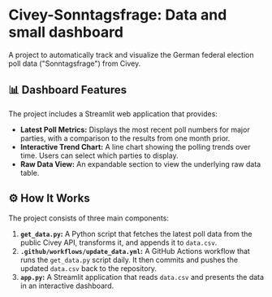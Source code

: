 # Civey-Sonntagsfrage: Data and small dashboard

A project to automatically track and visualize the German federal election poll data ("Sonntagsfrage") from Civey.

## 📊 Dashboard Features

The project includes a Streamlit web application that provides:

-   **Latest Poll Metrics:** Displays the most recent poll numbers for major parties, with a comparison to the results from one month prior.
-   **Interactive Trend Chart:** A line chart showing the polling trends over time. Users can select which parties to display.
-   **Raw Data View:** An expandable section to view the underlying raw data table.

## ⚙️ How It Works

The project consists of three main components:

1.  **`get_data.py`:** A Python script that fetches the latest poll data from the public Civey API, transforms it, and appends it to `data.csv`.
2.  **`.github/workflows/update_data.yml`:** A GitHub Actions workflow that runs the `get_data.py` script daily. It then commits and pushes the updated `data.csv` back to the repository.
3.  **`app.py`:** A Streamlit application that reads `data.csv` and presents the data in an interactive dashboard.
